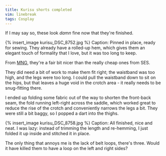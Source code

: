 ```yaml
---
title: Kurisu shorts completed
vim: linebreak
tags: Cosplay
---
```


If I may say so, these look *damn* fine now that they're finished.

{% insert_image kurisu_DSC_8752.jpg %}
Caption: Pinned in place, ready for sewing. They already have a rolled-up hem, which gives them an elegant touch of formality that I love, but it was too long to keep.

From [MNG](http://shop.mango.com/AU/p/mango/clothing/shorts/roll-up-hem-short/?id=63330029_02), they're a fair bit nicer than the really cheap ones from SES.

They did need a bit of work to make them fit right; the waistband was too high, and the legs were too long. I could pull the waistband down to sit on the hips, but that leaves a huge void in the crotch area - it really needs to be snug-fitting there.

I ended up folding some fabric out of the way to shorten the front-back seam, the fold running left-right across the saddle, which worked great to reduce the rise of the crotch and conveniently narrows the legs a bit. They were still a bit baggy, so I popped a dart into the thighs.

{% insert_image kurisu_DSC_8758.jpg %}
Caption: All finished, nice and neat. I was lazy: instead of trimming the length and re-hemming, I just folded it up inside and stitched it in place.

The only thing that annoys me is the lack of belt loops, there's three. Would it have killed them to have a loop on the left and right sides?
